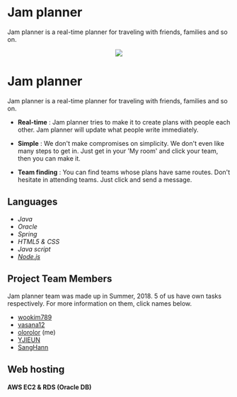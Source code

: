 # Jam planner
Jam planner is a real-time planner for traveling with friends, families and so on.

<center><img src="https://user-images.githubusercontent.com/36757183/46366731-da15a800-c6b6-11e8-9971-2c84213f9446.png" ></center>

# Jam planner

 Jam planner is a real-time planner for traveling with friends, families and so on.
- __Real-time__ : Jam planner tries to make it to create plans with people each other. 
  Jam planner will update what people write immediately.
  
- __Simple__ : We don't make compromises on simplicity. We don't even like many steps to get in. Just get in your 'My room' and click your team, then you can make it.

- __Team finding__ : You can find teams whose plans have same routes. Don't hesitate in attending teams. Just click and send a message.

## Languages
- _Java_
- _Oracle_
- _Spring_
- _HTML5 & CSS_
- _Java script_
- _[Node.js](https://github.com/olorolor/PriorToNodeJS "My Github for Node.js")_


## Project Team Members
Jam planner team was made up in Summer, 2018. 5 of us have own tasks respectively. 
For more information on them, click names below.
- [wookim789](https://github.com/wookim789)
- [vasana12](https://github.com/vasana12)
- [olorolor](https://github.com/olorolor) (me)
- [YJIEUN](https://github.com/YJIEUN)
- [SangHann](https://github.com/SangHann)


## Web hosting
#### AWS EC2 & RDS (Oracle DB)
